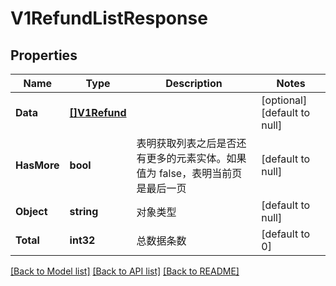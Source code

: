 # V1RefundListResponse

## Properties
Name | Type | Description | Notes
------------ | ------------- | ------------- | -------------
**Data** | [**[]V1Refund**](v1Refund.md) |  | [optional] [default to null]
**HasMore** | **bool** | 表明获取列表之后是否还有更多的元素实体。如果值为 false，表明当前页是最后一页 | [default to null]
**Object** | **string** | 对象类型 | [default to null]
**Total** | **int32** | 总数据条数 | [default to 0]

[[Back to Model list]](../README.md#documentation-for-models) [[Back to API list]](../README.md#documentation-for-api-endpoints) [[Back to README]](../README.md)


